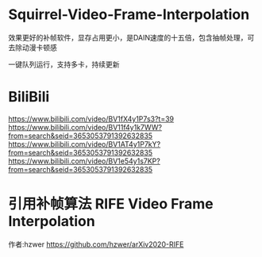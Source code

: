 # Squirrel-Video-Frame-Interpolation
效果更好的补帧软件，显存占用更小，是DAIN速度的十五倍，包含抽帧处理，可去除动漫卡顿感

一键队列运行，支持多卡，持续更新

# BiliBili
https://www.bilibili.com/video/BV1fX4y1P7s3?t=39
https://www.bilibili.com/video/BV11f4y1k7WW?from=search&seid=3653053791392632835
https://www.bilibili.com/video/BV1AT4y1P7kY?from=search&seid=3653053791392632835
https://www.bilibili.com/video/BV1e54y1s7KP?from=search&seid=3653053791392632835


# 引用补帧算法 RIFE Video Frame Interpolation
作者:hzwer
https://github.com/hzwer/arXiv2020-RIFE
